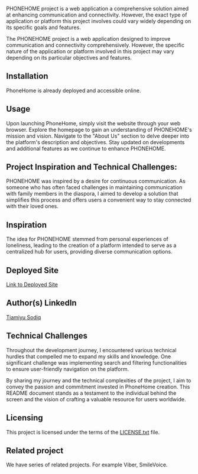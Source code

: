 PHONEHOME project is a web application a comprehensive solution aimed at enhancing communication and connectivity. However, the exact type of application or platform this project involves could vary widely depending on its specific goals and features.


The PHONEHOME project is a web application designed to improve communication and connectivity comprehensively. However, the specific nature of the application or platform involved in this project may vary depending on its particular objectives and features.

## Installation
PhoneHome is already deployed and accessible online. 

## Usage
Upon launching PhoneHome, simply visit the  website through your web browser.
Explore the homepage to gain an understanding of PHONEHOME's mission and vision.
Navigate to the "About Us" section to delve deeper into the platform's description and objectives.
Stay updated on developments and additional features as we continue to enhance PHONEHOME.

## Project Inspiration and Technical Challenges:
PHONEHOME was inspired by a desire for continuous communication. As someone who has often faced challenges in maintaining communication with family members in the diaspora, I aimed to develop a solution that simplifies this process and offers users a convenient way to stay connected with their loved ones.

## Inspiration
The idea for PHONEHOME stemmed from personal experiences of loneliness, leading to the creation of a platform intended to serve as a centralized hub for users, providing diverse communication options.

## Deployed Site
[Link to Deployed Site]( https://qkpage2.co/p/PhoneHome)

## Author(s) LinkedIn
[Tiamiyu Sodiq]( https://linkedin.com/in/sodex4real11)

## Technical Challenges
Throughout the development journey, I encountered various technical hurdles that compelled me to expand my skills and knowledge. One significant challenge was implementing search and filtering functionalities to ensure user-friendly navigation on the platform.

By sharing my journey and the technical complexities of the project, I aim to convey the passion and commitment invested in PhoneHome creation. This README document stands as a testament to the individual behind the screen and the vision of crafting a valuable resource for users worldwide.

## Licensing
This project is licensed under the terms of the [LICENSE.txt](LICENSE.txt) file.

## Related project
We have series of related projects. For example Viber, SmileVoice.
